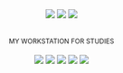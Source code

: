 
<div align="center">
<img src="https://img.shields.io/badge/LinkedIn-000000?style=for-the-badge&logo=linkedin&logoColor=white"> 
<img src="https://img.shields.io/badge/Steam-000000?style=for-the-badge&logo=steam&logoColor=white">
<img src="https://img.shields.io/badge/Discord-000000?style=for-the-badge&logo=discord&logoColor=white">
</div>
<br>
<p align="center">
<sub>MY WORKSTATION FOR STUDIES</sub>
<br><br>
<img src="https://img.shields.io/badge/ThinkPad%20E14-E2231A?style=for-the-badge&logo=lenovo&logoColor=white#center">
<img src="https://img.shields.io/badge/AMD%20Ryzen_3_5300U-E2231A?style=for-the-badge&logo=amd&logoColor=white">
<img src="https://img.shields.io/badge/RAM%2016GB-E2231A?style=for-the-badge&&logoColor=white">
<img src="https://img.shields.io/badge/Windows-000000?style=for-the-badge&logo=windows&logoColor=white">
<img src="https://img.shields.io/badge/Ubuntu-000000?style=for-the-badge&logo=ubuntu&logoColor=white">
</p>